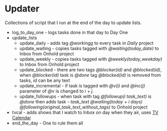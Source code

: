# Updater

Collections of script that I run at the end of the day to update lists.

- log_to_day_one - logs tasks done in that day to Day One
- update_lists
    - update_daily - adds tag *@workingg* to every task in *Daily* project
    - update_waiting - copies tasks tagged with *@waiting(today_date)* to Inbox from Onhold project
    - update_weekly - copies tasks tagged with *@weekly(today_weekday)* to Inbox from Onhold project
    - update_blocked - there are two tags *@blocker(id)* and *@blocked(id)*, when *@blocker(id)* task is *@done* tag *@blocked(id)* is removed from tasks, *id* can be any text
    - update_incremental - if task is tagged with *@v(i)* and *@inc(j)* parameter of *@v* is changed to *i + j*.
    - update_followups - when task with tag *@followup(i task_text)* is *@done* then adds task *- task_text @waiting(today + i days) @following(original_task_text_without_tags)* to Onhold project
- tvcal - adds shows that I watch to Inbox on day when they air, uses [TV Calendar](http://www.pogdesign.co.uk/cat/)
- end_the_day - One to rule them all